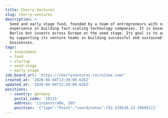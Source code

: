 ```yaml
---
title: Cherry Ventures
slug: cherry-ventures
description: >-
  Seed and early stage fund, founded by a team of entrepreneurs with substantial
  experience in building fast-scaling technology companies. It is based in
  Berlin but invests across Europe at the seed stage. Its goal is to add value
  by supporting its venture teams in building successful and sustainable
  businesses.
tags:
  - investment
  - fund
  - startup
  - seed-stage
  - early-stage
job_board_url: 'https://cherryventures.recruitee.com/'
created_at: '2020-04-04T13:39:09.626Z'
updated_at: '2020-04-04T13:39:09.626Z'
positions:
  - country: germany
    postal_code: '10115'
    address: 'Linienstraße, 165'
    position: '{"type":"Point","coordinates":[52.528529,13.396951]}'
---
```


